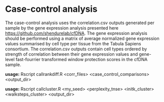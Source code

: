 # Case-control analysis

The case-control analysis uses the correlation.csv outputs generated per sample by the gene expression analysis presented here https://github.com/shendurelab/cfDNA. The gene expression analysis should be performed using a matrix of average normalized gene expression values summarised by cell type per tissue from the Tabula Sapiens consortium. The correlation.csv outputs contain cell types ordered by strength of correlation between their gene expression values and gene-level fast-fourrier transformed window protection scores in the cfDNA sample.

**usage:** Rscript callrankdiff.R <corr_files> <case_control_comparisons> <output_dir>

**usage:** Rscript callcluster.R <my_seed> <perplexity_tnse> <initk_cluster> <walksteps_cluster> <output_dir>
